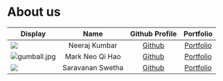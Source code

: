 # About us


Display | Name | Github Profile | Portfolio 
--------|:----:|:--------------:|:---------:
![](https://nus.instructure.com/images/thumbnails/1889759/an0Mp6dUc8X7JQSsTru3w37v24OKL2CvjasETO58) | Neeraj Kumbar | [Github](https://github.com/flyingapricot) | [Portfolio](docs/team/neerajkumbar.md)
![gumball.jpg](https://encrypted-tbn0.gstatic.com/images?q=tbn:ANd9GcRgZ7j0HTP8PmUJFy4_7VREGM8F625LVsfXXQ&s) | Mark Neo Qi Hao | [Github](https://github.com/Markneoneo) | [Portfolio](docs/team/Markneoqihao.md)
![](https://cdn.pixabay.com/photo/2017/05/29/15/34/kitten-2354016_1280.jpg) | Saravanan Swetha | [Github](https://github.com/) | [Portfolio](docs/team/johndoe.md)


